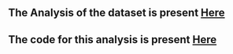 ## The Analysis of the dataset is present [Here](AnalysisReport.md)
## The code for this analysis is present [Here](Sales_Analysis.ipynb)
